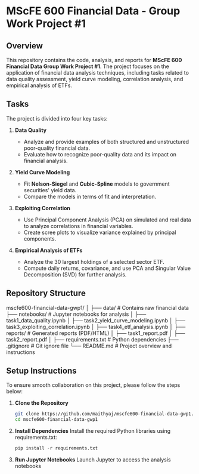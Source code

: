 # MScFE 600 Financial Data - Group Work Project #1

## Overview
This repository contains the code, analysis, and reports for **MScFE 600 Financial Data Group Work Project #1**. The project focuses on the application of financial data analysis techniques, including tasks related to data quality assessment, yield curve modeling, correlation analysis, and empirical analysis of ETFs.

## Tasks
The project is divided into four key tasks:

1. **Data Quality**
   - Analyze and provide examples of both structured and unstructured poor-quality financial data.
   - Evaluate how to recognize poor-quality data and its impact on financial analysis.

2. **Yield Curve Modeling**
   - Fit **Nelson-Siegel** and **Cubic-Spline** models to government securities' yield data.
   - Compare the models in terms of fit and interpretation.

3. **Exploiting Correlation**
   - Use Principal Component Analysis (PCA) on simulated and real data to analyze correlations in financial variables.
   - Create scree plots to visualize variance explained by principal components.

4. **Empirical Analysis of ETFs**
   - Analyze the 30 largest holdings of a selected sector ETF.
   - Compute daily returns, covariance, and use PCA and Singular Value Decomposition (SVD) for further analysis.

## Repository Structure

mscfe600-financial-data-gwp1/
│
├── data/                   # Contains raw financial data
├── notebooks/              # Jupyter notebooks for analysis
│   ├── task1_data_quality.ipynb
│   ├── task2_yield_curve_modeling.ipynb
│   ├── task3_exploiting_correlation.ipynb
│   ├── task4_etf_analysis.ipynb
│
├── reports/                # Generated reports (PDF/HTML)
│   ├── task1_report.pdf
│   ├── task2_report.pdf
│
├── requirements.txt        # Python dependencies
├── .gitignore              # Git ignore file
└── README.md               # Project overview and instructions

## Setup Instructions
To ensure smooth collaboration on this project, please follow the steps below:

1. **Clone the Repository**
   ```bash
   git clone https://github.com/maithyaj/mscfe600-financial-data-gwp1.git
   cd mscfe600-financial-data-gwp1

2. **Install Dependencies** 
   Install the required Python libraries using requirements.txt:
   ```python
   pip install -r requirements.txt

3. **Run Jupyter Notebooks**
   Launch Jupyter to access the analysis notebooks
